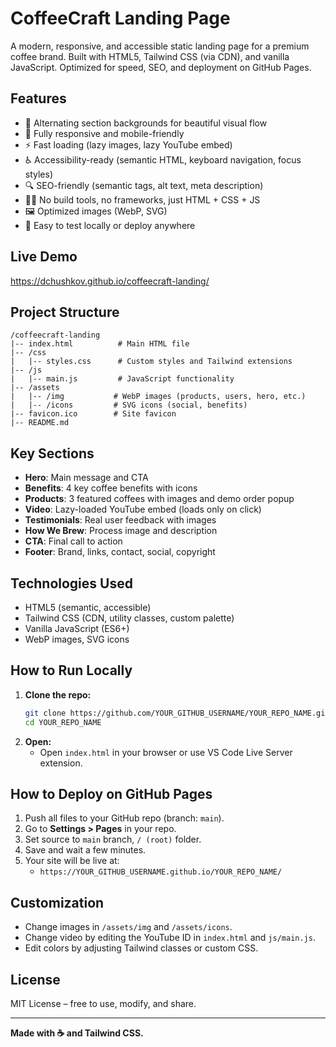 # CoffeeCraft Landing Page

A modern, responsive, and accessible static landing page for a premium coffee brand. Built with HTML5, Tailwind CSS (via CDN), and vanilla JavaScript. Optimized for speed, SEO, and deployment on GitHub Pages.

## Features

- 🎨 Alternating section backgrounds for beautiful visual flow
- 📱 Fully responsive and mobile-friendly
- ⚡ Fast loading (lazy images, lazy YouTube embed)
- ♿ Accessibility-ready (semantic HTML, keyboard navigation, focus styles)
- 🔍 SEO-friendly (semantic tags, alt text, meta description)
- 🧑‍💻 No build tools, no frameworks, just HTML + CSS + JS
- 🖼️ Optimized images (WebP, SVG)
- 🧪 Easy to test locally or deploy anywhere

## Live Demo

https://dchushkov.github.io/coffeecraft-landing/

## Project Structure

```
/coffeecraft-landing
|-- index.html          # Main HTML file
|-- /css
|   |-- styles.css      # Custom styles and Tailwind extensions
|-- /js
|   |-- main.js         # JavaScript functionality
|-- /assets
|   |-- /img           # WebP images (products, users, hero, etc.)
|   |-- /icons         # SVG icons (social, benefits)
|-- favicon.ico        # Site favicon
|-- README.md
```

## Key Sections
- **Hero**: Main message and CTA
- **Benefits**: 4 key coffee benefits with icons
- **Products**: 3 featured coffees with images and demo order popup
- **Video**: Lazy-loaded YouTube embed (loads only on click)
- **Testimonials**: Real user feedback with images
- **How We Brew**: Process image and description
- **CTA**: Final call to action
- **Footer**: Brand, links, contact, social, copyright

## Technologies Used
- HTML5 (semantic, accessible)
- Tailwind CSS (CDN, utility classes, custom palette)
- Vanilla JavaScript (ES6+)
- WebP images, SVG icons

## How to Run Locally

1. **Clone the repo:**
   ```bash
   git clone https://github.com/YOUR_GITHUB_USERNAME/YOUR_REPO_NAME.git
   cd YOUR_REPO_NAME
   ```
2. **Open:**
   - Open `index.html` in your browser or use VS Code Live Server extension.

## How to Deploy on GitHub Pages
1. Push all files to your GitHub repo (branch: `main`).
2. Go to **Settings > Pages** in your repo.
3. Set source to `main` branch, `/ (root)` folder.
4. Save and wait a few minutes.
5. Your site will be live at:
   - `https://YOUR_GITHUB_USERNAME.github.io/YOUR_REPO_NAME/`

## Customization
- Change images in `/assets/img` and `/assets/icons`.
- Change video by editing the YouTube ID in `index.html` and `js/main.js`.
- Edit colors by adjusting Tailwind classes or custom CSS.

## License
MIT License – free to use, modify, and share.

---

**Made with ☕ and Tailwind CSS.** 
